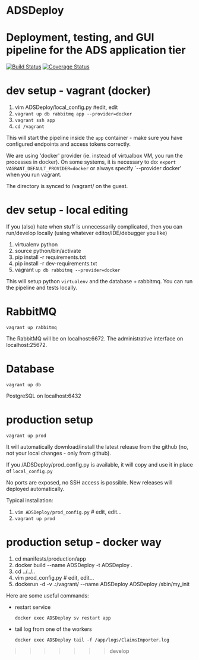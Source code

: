 # ADSDeploy
Deployment, testing, and GUI pipeline for the ADS application tier
=======
[![Build Status](https://travis-ci.org/adsabs/ADSDeploy.svg)](https://travis-ci.org/adsabs/ADSDeploy)
[![Coverage Status](https://coveralls.io/repos/github/adsabs/ADSDeploy/badge.svg?branch=master)](https://coveralls.io/github/adsabs/ADSDeploy?branch=master)

dev setup - vagrant (docker)
============================

1. vim ADSDeploy/local_config.py #edit, edit
1. `vagrant up db rabbitmq app --provider=docker`
1. `vagrant ssh app`
1. `cd /vagrant`

This will start the pipeline inside the `app` container - make sure you have configured endpoints and
access tokens correctly.

We are using 'docker' provider (ie. instead of virtualbox VM, you run the processes in docker).
On some systems, it is necessary to do: `export VAGRANT_DEFAULT_PROVIDER=docker` or always 
specify `--provider docker' when you run vagrant.
 
The  directory is synced to /vagrant/ on the guest.


dev setup - local editing
=========================

If you (also) hate when stuff is unnecessarily complicated, then you can run/develop locally
(using whatever editor/IDE/debugger you like)

1. virtualenv python
1. source python/bin/activate
1. pip install -r requirements.txt
1. pip install -r dev-requirements.txt
1. vagrant `up db rabbitmq --provider=docker`

This will setup python `virtualenv` and the database + rabbitmq. You can run the pipeline and 
tests locally. 


RabbitMQ
========

`vagrant up rabbitmq`

The RabbitMQ will be on localhost:6672. The administrative interface on localhost:25672.


Database
========

`vagrant up db`

PostgreSQL on localhost:6432



production setup
================

`vagrant up prod`

It will automatically download/install the latest release from the github (no, not
your local changes - only from github).

If you /ADSDeploy/prod_config.py is available, it will copy and use it in place of
`local_config.py`

No ports are exposed, no SSH access is possible. New releases will deployed automatically.

Typical installation:

1. `vim ADSDeploy/prod_config.py` # edit, edit...
1. `vagrant up prod`


production setup - docker way
=============================

1. cd manifests/production/app
2. docker build --name ADSDeploy -t ADSDeploy .
3. cd ../../.. 
4. vim prod_config.py # edit, edit...
4. dockerun -d -v .:/vagrant/ --name ADSDeploy ADSDeploy /sbin/my_init


Here are some useful commands:

- restart service

	`docker exec ADSDeploy sv restart app`

- tail log from one of the workers

	`docker exec ADSDeploy tail -f /app/logs/ClaimsImporter.log`
>>>>>>> develop
